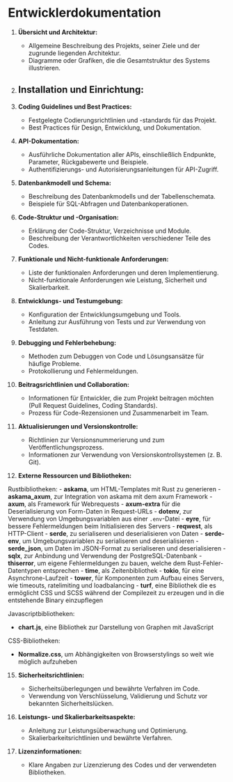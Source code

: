 # Entwicklerdokumentation

1. **Übersicht und Architektur:**
   - Allgemeine Beschreibung des Projekts, seiner Ziele und der zugrunde liegenden Architektur.
   - Diagramme oder Grafiken, die die Gesamtstruktur des Systems illustrieren.

2. **Installation und Einrichtung:**
    - 

3. **Coding Guidelines und Best Practices:**
   - Festgelegte Codierungsrichtlinien und -standards für das Projekt.
   - Best Practices für Design, Entwicklung, und Dokumentation.

4. **API-Dokumentation:**
   - Ausführliche Dokumentation aller APIs, einschließlich Endpunkte, Parameter, Rückgabewerte und Beispiele.
   - Authentifizierungs- und Autorisierungsanleitungen für API-Zugriff.

5. **Datenbankmodell und Schema:**
   - Beschreibung des Datenbankmodells und der Tabellenschemata.
   - Beispiele für SQL-Abfragen und Datenbankoperationen.

6. **Code-Struktur und -Organisation:**
   - Erklärung der Code-Struktur, Verzeichnisse und Module.
   - Beschreibung der Verantwortlichkeiten verschiedener Teile des Codes.

7. **Funktionale und Nicht-funktionale Anforderungen:**
   - Liste der funktionalen Anforderungen und deren Implementierung.
   - Nicht-funktionale Anforderungen wie Leistung, Sicherheit und Skalierbarkeit.

8. **Entwicklungs- und Testumgebung:**
   - Konfiguration der Entwicklungsumgebung und Tools.
   - Anleitung zur Ausführung von Tests und zur Verwendung von Testdaten.

9. **Debugging und Fehlerbehebung:**
   - Methoden zum Debuggen von Code und Lösungsansätze für häufige Probleme.
   - Protokollierung und Fehlermeldungen.

10. **Beitragsrichtlinien und Collaboration:**
    - Informationen für Entwickler, die zum Projekt beitragen möchten (Pull Request Guidelines, Coding Standards).
    - Prozess für Code-Rezensionen und Zusammenarbeit im Team.

11. **Aktualisierungen und Versionskontrolle:**
    - Richtlinien zur Versionsnummerierung und zum Veröffentlichungsprozess.
    - Informationen zur Verwendung von Versionskontrollsystemen (z. B. Git).

12. **Externe Ressourcen und Bibliotheken:**

Rustbibliotheken:
    - **askama**, um HTML-Templates mit Rust zu generieren
        - **askama_axum**, zur Integration von askama mit dem axum Framework
    - **axum**, als Framework für Webrequests
        - **axum-extra** für die Deserialisierung von Form-Daten in Request-URLs
    - **dotenv**, zur Verwendung von Umgebungsvariablen aus einer `.env`-Datei
    - **eyre**, für bessere Fehlermeldungen beim Initialisieren des Servers
    - **reqwest**, als HTTP-Client
    - **serde**, zu serialiseren und deserialisieren von Daten
        - **serde-env**, um Umgebungsvariablen zu serialiseren und deserialisieren
        - **serde_json**, um Daten im JSON-Format zu serialiseren und deserialisieren
    - **sqlx**, zur Anbindung und Verwendung der PostgreSQL-Datenbank
    - **thiserror**, um eigene Fehlermeldungen zu bauen, welche dem Rust-Fehler-Datentypen entsprechen 
    - **time**, als Zeitenbibliothek
    - **tokio**, für eine Asynchrone-Laufzeit
    - **tower**, für Komponenten zum Aufbau eines Servers, wie timeouts, ratelimiting und loadbalancing
    - **turf**, eine Bibliothek die es ermöglicht CSS und SCSS während der Compilezeit zu erzeugen und in die entstehende Binary einzupflegen

Javascriptbibliotheken:
   - **chart.js**, eine Bibliothek zur Darstellung von Graphen mit JavaScript

CSS-Bibliotheken:
   - **Normalize.css**, um Abhängigkeiten von Browserstylings so weit wie möglich aufzuheben

15. **Sicherheitsrichtlinien:**
    - Sicherheitsüberlegungen und bewährte Verfahren im Code.
    - Verwendung von Verschlüsselung, Validierung und Schutz vor bekannten Sicherheitslücken.

16. **Leistungs- und Skalierbarkeitsaspekte:**
    - Anleitung zur Leistungsüberwachung und Optimierung.
    - Skalierbarkeitsrichtlinien und bewährte Verfahren.

17. **Lizenzinformationen:**
    - Klare Angaben zur Lizenzierung des Codes und der verwendeten Bibliotheken.
